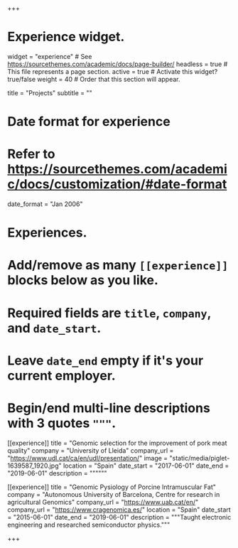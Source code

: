+++
# Experience widget.
widget = "experience"  # See https://sourcethemes.com/academic/docs/page-builder/
headless = true  # This file represents a page section.
active = true  # Activate this widget? true/false
weight = 40  # Order that this section will appear.

title = "Projects"
subtitle = ""

# Date format for experience
#   Refer to https://sourcethemes.com/academic/docs/customization/#date-format
date_format = "Jan 2006"

# Experiences.
#   Add/remove as many `[[experience]]` blocks below as you like.
#   Required fields are `title`, `company`, and `date_start`.
#   Leave `date_end` empty if it's your current employer.
#   Begin/end multi-line descriptions with 3 quotes `"""`.
[[experience]]
  title = "Genomic selection for the improvement of pork meat quality"
  company = "University of Lleida"
  company_url = "https://www.udl.cat/ca/en/udl/presentation/"
  image = "static/media/piglet-1639587_1920.jpg"
  location = "Spain"
  date_start = "2017-06-01"
  date_end = "2019-06-01"
  description = """"""

[[experience]]
  title = "Genomic Pysiology of Porcine Intramuscular Fat"
  company = "Autonomous University of Barcelona, Centre for research in agricultural Genomics"
  company_url = "https://www.uab.cat/en/"
  company_url = "https://www.cragenomica.es/"
  location = "Spain"
  date_start = "2015-06-01"
  date_end = "2019-06-01"
  description = """Taught electronic engineering and researched semiconductor physics."""

+++
